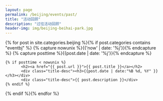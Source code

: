 ```yaml
---
layout: page
permalink: /beijing/events/past/
title: "活动回顾"
description: "过往活动回顾"
header-img: img/beijing-beihai-park.jpg
---
```


<div class="tiles">
{% for post in site.categories.beijing %}{% if post.categories contains "eventbj" %}
    {% capture nowunix %}{{'now' | date: '%j'}}{% endcapture %}
    {% capture posttime %}{{post.date | date: '%j'}}{% endcapture %}

    {% if posttime < nowunix %}
           <h2><a href="{{ post.url }}">{{ post.title }}</a></h2>
           <div class="title-desc"><h3>{{post.date | date:"%B %d, %Y" }}</h3></div>
           <div class="title-desc">{{ post.description }}</div>
    {% endif %}
{% endif %}{% endfor %}
</div><!-- /.tiles -->

